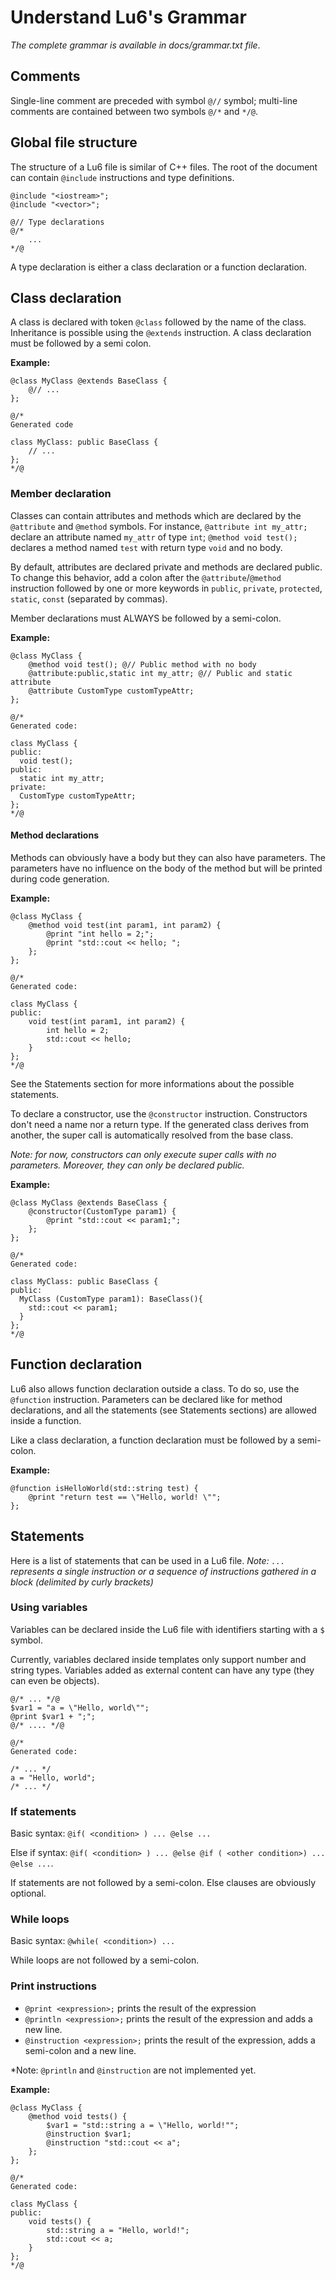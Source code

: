Understand Lu6's Grammar
========================

*The complete grammar is available in docs/grammar.txt file*.

## Comments

Single-line comment are preceded with symbol `@//` symbol; multi-line comments are contained between two symbols `@/*` and `*/@`.

## Global file structure

The structure of a Lu6 file is similar of C++ files. The root of the document can contain `@include` instructions and type definitions.

```
@include "<iostream>";
@include "<vector>";

@// Type declarations
@/*
    ...
*/@
```

A type declaration is either a class declaration or a function declaration.

## Class declaration

A class is declared with token `@class` followed by the name of the class. Inheritance is possible using the `@extends` instruction. A class declaration must be followed by a semi colon.

**Example:**

```
@class MyClass @extends BaseClass {
    @// ...
};

@/*
Generated code

class MyClass: public BaseClass {
    // ...
};
*/@
```

### Member declaration

Classes can contain attributes and methods which are declared by the `@attribute` and `@method` symbols. For instance,
`@attribute int my_attr;` declare an attribute named `my_attr` of type `int`; `@method void test();` declares a method named `test` with return type `void` and no body.

By default, attributes are declared private and methods are declared public. To change this behavior, add a colon after the `@attribute`/`@method` instruction followed by one or more keywords in `public`, `private`, `protected`, `static`, `const` (separated by commas).

Member declarations must ALWAYS be followed by a semi-colon.

**Example:**

```
@class MyClass {
    @method void test(); @// Public method with no body
    @attribute:public,static int my_attr; @// Public and static attribute
    @attribute CustomType customTypeAttr;
};

@/*
Generated code:

class MyClass {
public:
  void test();
public:
  static int my_attr;
private:
  CustomType customTypeAttr;
};
*/@
```

#### Method declarations

Methods can obviously have a body but they can also have parameters. The parameters have no influence on the body of the method but will be printed during code generation.

**Example:**

```
@class MyClass {
    @method void test(int param1, int param2) {
        @print "int hello = 2;";
        @print "std::cout << hello; ";
    };
};

@/*
Generated code:

class MyClass {
public:
    void test(int param1, int param2) {
        int hello = 2;
        std::cout << hello;
    }
};
*/@
```

See the Statements section for more informations about the possible statements.

To declare a constructor, use the `@constructor` instruction. Constructors don't need a name nor a return type. If the generated class derives from another, the super call is automatically resolved from the base class.

*Note: for now, constructors can only execute super calls with no parameters. Moreover, they can only be declared public.*

**Example:**

```
@class MyClass @extends BaseClass {
    @constructor(CustomType param1) {
        @print "std::cout << param1;";
    };
};

@/*
Generated code:

class MyClass: public BaseClass {
public:
  MyClass (CustomType param1): BaseClass(){
    std::cout << param1;
  }
};
*/@
```

## Function declaration

Lu6 also allows function declaration outside a class. To do so, use the `@function` instruction. Parameters can be declared like for method declarations, and all the statements (see Statements sections) are allowed inside a function.

Like a class declaration, a function declaration must be followed by a semi-colon.

**Example:**

```
@function isHelloWorld(std::string test) {
    @print "return test == \"Hello, world! \"";
};
```

## Statements

Here is a list of statements that can be used in a Lu6 file.
*Note: `...` represents a single instruction or a sequence of instructions gathered in a block (delimited by curly brackets)*

### Using variables

Variables can be declared inside the Lu6 file with identifiers starting with a `$` symbol.

Currently, variables declared inside templates only support number and string types. Variables added as external content can have any type (they can even be objects).

```
@/* ... */@
$var1 = "a = \"Hello, world\"";
@print $var1 + ";";
@/* .... */@

@/*
Generated code:

/* ... */
a = "Hello, world";
/* ... */
```

### If statements

Basic syntax: `@if( <condition> ) ... @else ...`

Else if syntax: `@if( <condition> ) ... @else @if ( <other condition>) ... @else ...`.

If statements are not followed by a semi-colon. Else clauses are obviously optional.

### While loops

Basic syntax: `@while( <condition>) ...`

While loops are not followed by a semi-colon.

### Print instructions

* `@print <expression>;` prints the result of the expression
* `@println <expression>;` prints the result of the expression and adds a new line.
* `@instruction <expression>;` prints the result of the expression, adds a semi-colon and a new line.

*Note: `@println` and `@instruction` are not implemented yet.

**Example:**

```
@class MyClass {
    @method void tests() {
        $var1 = "std::string a = \"Hello, world!"";
        @instruction $var1;
        @instruction "std::cout << a";
    };
};

@/*
Generated code:

class MyClass {
public:
    void tests() {
        std::string a = "Hello, world!";
        std::cout << a;
    }
};
*/@
```

